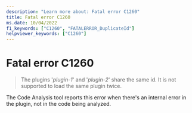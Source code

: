 ```yaml
---
description: "Learn more about: Fatal error C1260"
title: Fatal error C1260
ms.date: 10/04/2022
f1_keywords: ["C1260", "FATALERROR_DuplicateId"]
helpviewer_keywords: ["C1260"]
---
```

# Fatal error C1260

> The plugins '*plugin-1*' and '*plugin-2*' share the same id. It is not supported to load the same plugin twice.

The Code Analysis tool reports this error when there's an internal error in the plugin, not in the code being analyzed.

